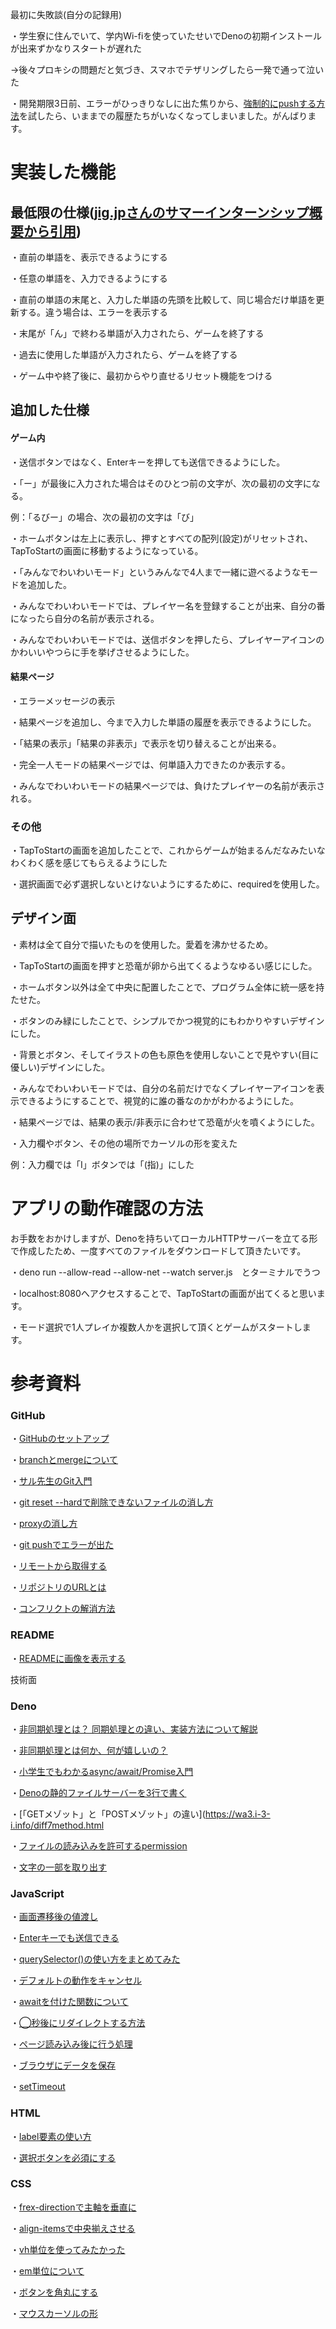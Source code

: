最初に失敗談(自分の記録用)

・学生寮に住んでいて、学内Wi-fiを使っていたせいでDenoの初期インストールが出来ずかなりスタートが遅れた

→後々プロキシの問題だと気づき、スマホでテザリングしたら一発で通って泣いた

・開発期限3日前、エラーがひっきりなしに出た焦りから、[強制的にpushする方法](https://qiita.com/Takao_/items/5e563d5ea61d2829e497)を試したら、いままでの履歴たちがいなくなってしまいました。がんばります。


# 実装した機能

## 最低限の仕様([jig.jpさんのサマーインターンシップ概要から引用](https://jigintern.github.io/intern-2024-assignment/))

・直前の単語を、表示できるようにする

・任意の単語を、入力できるようにする

・直前の単語の末尾と、入力した単語の先頭を比較して、同じ場合だけ単語を更新する。違う場合は、エラーを表示する

・末尾が「ん」で終わる単語が入力されたら、ゲームを終了する

・過去に使用した単語が入力されたら、ゲームを終了する

・ゲーム中や終了後に、最初からやり直せるリセット機能をつける

## 追加した仕様

#### ゲーム内

・送信ボタンではなく、Enterキーを押しても送信できるようにした。

・「ー」が最後に入力された場合はそのひとつ前の文字が、次の最初の文字になる。

  例：「るびー」の場合、次の最初の文字は「び」

・ホームボタンは左上に表示し、押すとすべての配列(設定)がリセットされ、TapToStartの画面に移動するようになっている。

・「みんなでわいわいモード」というみんなで4人まで一緒に遊べるようなモードを追加した。

・みんなでわいわいモードでは、プレイヤー名を登録することが出来、自分の番になったら自分の名前が表示される。

・みんなでわいわいモードでは、送信ボタンを押したら、プレイヤーアイコンのかわいいやつらに手を挙げさせるようにした。

#### 結果ページ

・エラーメッセージの表示

・結果ページを追加し、今まで入力した単語の履歴を表示できるようにした。

・「結果の表示」「結果の非表示」で表示を切り替えることが出来る。

・完全一人モードの結果ページでは、何単語入力できたのか表示する。

・みんなでわいわいモードの結果ページでは、負けたプレイヤーの名前が表示される。

### その他

・TapToStartの画面を追加したことで、これからゲームが始まるんだなみたいなわくわく感を感じてもらえるようにした

・選択画面で必ず選択しないとけないようにするために、requiredを使用した。


## デザイン面

・素材は全て自分で描いたものを使用した。愛着を沸かせるため。

・TapToStartの画面を押すと恐竜が卵から出てくるようなゆるい感じにした。

・ホームボタン以外は全て中央に配置したことで、プログラム全体に統一感を持たせた。

・ボタンのみ緑にしたことで、シンプルでかつ視覚的にもわかりやすいデザインにした。

・背景とボタン、そしてイラストの色も原色を使用しないことで見やすい(目に優しい)デザインにした。

・みんなでわいわいモードでは、自分の名前だけでなくプレイヤーアイコンを表示できるようにすることで、視覚的に誰の番なのかがわかるようにした。

・結果ページでは、結果の表示/非表示に合わせて恐竜が火を噴くようにした。

・入力欄やボタン、その他の場所でカーソルの形を変えた

例：入力欄では「I」ボタンでは「(指)」にした



# アプリの動作確認の方法

お手数をおかけしますが、Denoを持ちいてローカルHTTPサーバーを立てる形で作成したため、一度すべてのファイルをダウンロードして頂きたいです。

・deno run --allow-read --allow-net --watch server.js　とターミナルでうつ

・localhost:8080へアクセスすることで、TapToStartの画面が出てくると思います。

・モード選択で1人プレイか複数人かを選択して頂くとゲームがスタートします。


# 参考資料

### GitHub

・[GitHubのセットアップ](https://yakiimosan.com/vscode-git-github-howto-use/#index_id6)

・[branchとmergeについて](https://qiita.com/mat827/items/32fcc5d8537dee1dda57)

・[サル先生のGit入門](https://backlog.com/ja/git-tutorial/stepup/06/)

・[git reset --hardで削除できないファイルの消し方](https://prograshi.com/general/git/how-to-undo-modifications/)

・[proxyの消し方](https://web-engineer-wiki.com/git/config-unset/)

・[git pushでエラーが出た](https://qiita.com/kkchysk/items/e4198ff4161b660affb0)

・[リモートから取得する](https://phoeducation.work/entry/20210824/1629759480)

・[リポジトリのURLとは](https://qiita.com/s56258/items/68e5e2c758bf77016952)

・[コンフリクトの解消方法](https://qiita.com/yyy752/items/414d890c8d0cc96c6ede)


### README

・[READMEに画像を表示する](https://qiita.com/kimino0525/items/aa13c6450071dac6be75)


技術面

### Deno

・[非同期処理とは？ 同期処理との違い、実装方法について解説](https://www.rworks.jp/system/system-column/sys-entry/21730/)

・[非同期処理とは何か、何が嬉しいの？](https://qiita.com/yunity29/items/7ccc84d47e139340ecbc)

・[小学生でもわかるasync/await/Promise入門](https://teams.microsoft.com/l/message/48:notes/1716691477284?context=%7B%22contextType%22%3A%22chat%22%7D)

・[Denoの静的ファイルサーバーを3行で書く](https://qiita.com/access3151fq/items/0ff2c50874bba3869ef0)

・[「GETメゾット」と「POSTメゾット」の違い](https://wa3.i-3-i.info/diff7method.html

・[ファイルの読み込みを許可するpermission](https://qiita.com/kt3k/items/53174d45304f3a7d6ddb)

・[文字の一部を取り出す](https://developer.mozilla.org/ja/docs/Web/JavaScript/Reference/Global_Objects/String/slice)


### JavaScript

・[画面遷移後の値渡し](https://yurupro.cloud/3107/#toc1)

・[Enterキーでも送信できる](https://zoshigayan.net/how-to-get-key-from-ui-event/)

・[querySelector()の使い方をまとめてみた](https://webstyle.work/queryselector/)

・[デフォルトの動作をキャンセル](https://qiita.com/yokoto/items/27c56ebc4b818167ef9e)

・[awaitを付けた関数について](https://ja.stackoverflow.com/questions/54376/fetch-%E3%81%A8-await-fetch-%E3%81%AB%E3%81%A4%E3%81%84%E3%81%A6)

・[◯秒後にリダイレクトする方法](https://1-notes.com/javascript-redirect-after-x-seconds/)

・[ページ読み込み後に行う処理]([https://www.sejuku.net/blog/19754](https://qiita.com/s_ryota/items/ac26a2fb9a62c16561ce))

・[ブラウザにデータを保存](https://b-risk.jp/blog/2021/07/sessionstorage/)

・[setTimeout](https://qiita.com/nuko-suke/items/5b16ab9de402547c5797)

### HTML

・[label要素の使い方](https://style.potepan.com/articles/20037.html#labelfor)

・[選択ボタンを必須にする](https://ja.stackoverflow.com/questions/89675/html%E3%83%95%E3%82%A9%E3%83%BC%E3%83%A0%E3%81%AEselect%E8%A6%81%E7%B4%A0%E3%82%92%E5%BF%85%E9%A0%88%E9%A0%85%E7%9B%AE%E3%81%AB%E3%81%99%E3%82%8B)

### CSS

・[frex-directionで主軸を垂直に](https://dekiru.net/article/13233/)

・[align-itemsで中央揃えさせる](https://zero-plus.io/media/css-align-items-how-to-use/)

・[vh単位を使ってみたかった](https://ui-hack.com/programming/html_css/css_units_vw_vh_vmin_vmax/#i-1)

・[em単位について](https://www.attend.jp/desine_170220)

・[ボタンを角丸にする](https://www.webcreatorbox.com/tech/border-radius)

・[マウスカーソルの形](https://web-camp.io/magazine/archives/88828)

